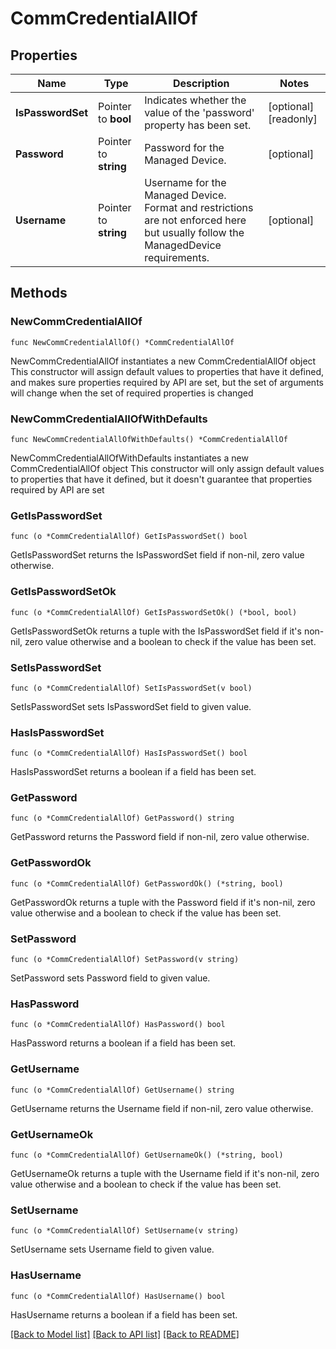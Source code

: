 # CommCredentialAllOf

## Properties

Name | Type | Description | Notes
------------ | ------------- | ------------- | -------------
**IsPasswordSet** | Pointer to **bool** | Indicates whether the value of the &#39;password&#39; property has been set. | [optional] [readonly] 
**Password** | Pointer to **string** | Password for the Managed Device. | [optional] 
**Username** | Pointer to **string** | Username for the Managed Device. Format and restrictions are not enforced here but usually follow the ManagedDevice requirements. | [optional] 

## Methods

### NewCommCredentialAllOf

`func NewCommCredentialAllOf() *CommCredentialAllOf`

NewCommCredentialAllOf instantiates a new CommCredentialAllOf object
This constructor will assign default values to properties that have it defined,
and makes sure properties required by API are set, but the set of arguments
will change when the set of required properties is changed

### NewCommCredentialAllOfWithDefaults

`func NewCommCredentialAllOfWithDefaults() *CommCredentialAllOf`

NewCommCredentialAllOfWithDefaults instantiates a new CommCredentialAllOf object
This constructor will only assign default values to properties that have it defined,
but it doesn't guarantee that properties required by API are set

### GetIsPasswordSet

`func (o *CommCredentialAllOf) GetIsPasswordSet() bool`

GetIsPasswordSet returns the IsPasswordSet field if non-nil, zero value otherwise.

### GetIsPasswordSetOk

`func (o *CommCredentialAllOf) GetIsPasswordSetOk() (*bool, bool)`

GetIsPasswordSetOk returns a tuple with the IsPasswordSet field if it's non-nil, zero value otherwise
and a boolean to check if the value has been set.

### SetIsPasswordSet

`func (o *CommCredentialAllOf) SetIsPasswordSet(v bool)`

SetIsPasswordSet sets IsPasswordSet field to given value.

### HasIsPasswordSet

`func (o *CommCredentialAllOf) HasIsPasswordSet() bool`

HasIsPasswordSet returns a boolean if a field has been set.

### GetPassword

`func (o *CommCredentialAllOf) GetPassword() string`

GetPassword returns the Password field if non-nil, zero value otherwise.

### GetPasswordOk

`func (o *CommCredentialAllOf) GetPasswordOk() (*string, bool)`

GetPasswordOk returns a tuple with the Password field if it's non-nil, zero value otherwise
and a boolean to check if the value has been set.

### SetPassword

`func (o *CommCredentialAllOf) SetPassword(v string)`

SetPassword sets Password field to given value.

### HasPassword

`func (o *CommCredentialAllOf) HasPassword() bool`

HasPassword returns a boolean if a field has been set.

### GetUsername

`func (o *CommCredentialAllOf) GetUsername() string`

GetUsername returns the Username field if non-nil, zero value otherwise.

### GetUsernameOk

`func (o *CommCredentialAllOf) GetUsernameOk() (*string, bool)`

GetUsernameOk returns a tuple with the Username field if it's non-nil, zero value otherwise
and a boolean to check if the value has been set.

### SetUsername

`func (o *CommCredentialAllOf) SetUsername(v string)`

SetUsername sets Username field to given value.

### HasUsername

`func (o *CommCredentialAllOf) HasUsername() bool`

HasUsername returns a boolean if a field has been set.


[[Back to Model list]](../README.md#documentation-for-models) [[Back to API list]](../README.md#documentation-for-api-endpoints) [[Back to README]](../README.md)



